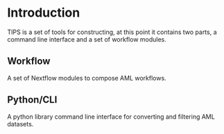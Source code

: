 # Introduction

TIPS is a set of tools for constructing, at this point it contains two parts, a
command line interface and a set of workflow modules.

## Workflow

A set of Nextflow modules to compose AML workflows.

## Python/CLI 

A python library command line interface for converting and filtering AML
datasets.


